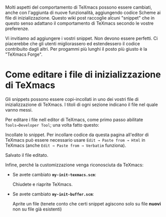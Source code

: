 Molti aspetti del comportamento di TeXmacs possono essere cambiati, anche con l'aggiunta di nuove funzionalità, aggiungendo codice Scheme ai file di inizializzazione. Questo wiki post raccoglie alcuni "snippet" che in questo senso adattano il comportamento di TeXmacs secondo le vostre preferenze.

Vi invitiamo ad aggiungere i vostri snippet. Non devono essere perfetti. Ci piacerebbe che gli utenti migliorassero ed estendessero il codice contribuito dagli altri. Per progammi più lunghi il posto più giusto è la "TeXmacs Forge".

# Come editare i file di inizializzazione di TeXmacs

Gli snippets possono essere copi-incollati in uno dei vostri file di inizializzazione di TeXmacs. I titoli di ogni sezione indicano il file nel quale vanno messi.

Per editare i file nell editor di TeXmacs, come primo passo abilitate<br>`Tools→Developer Tool`; una volta fatto questo:

Incollate lo snippet. Per incollare codice da questa pagina all'editor di TeXmacs può essere necessario usare `Edit → Paste from → Html` in TeXmacs (anche `Edit → Paste from → Verbatim` funziona).

Salvato il file editato.

Infine, perché la customizzazione venga riconosciuta da TeXmacs:

- Se avete cambiato **`my-init-texmacs.scm`**:

    Chiudete e riaprite TeXmacs.

- Se avete cambiato **`my-init-buffer.scm`**:

    Aprite un file (tenete conto che certi snippet agiscono solo su file **nuovi** non su file già esistenti)
